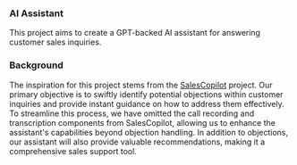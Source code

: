 ### AI Assistant
 This project aims to create a GPT-backed AI assistant for answering customer sales inquiries.

### Background
The inspiration for this project stems from the [SalesCopilot](https://github.com/e-johnstonn/SalesCopilot) project. Our primary objective is to swiftly identify potential objections within customer inquiries and provide instant guidance on how to address them effectively. To streamline this process, we have omitted the call recording and transcription components from SalesCopilot, allowing us to enhance the assistant's capabilities beyond objection handling. In addition to objections, our assistant will also provide valuable recommendations, making it a comprehensive sales support tool.


